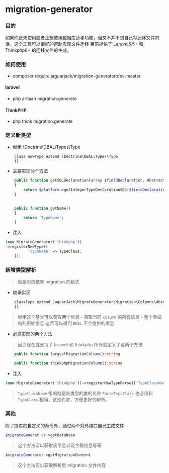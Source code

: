 # migration-generator
### 目的
如果你还未使用或者正想使用数据库迁移功能，但又不并不想自己写迁移文件的话，这个工具可以很好的帮助实现文件迁移
目前提供了 Laravel5.5+ 和 Thinkphp6+ 的迁移文件的生成。

### 如何使用
- composer require jaguarjack/migration-generator:dev-master

#### laravel

- php artisan migration:generate

#### ThinkPHP
- php think migration:generate


### 定义新类型

- 继承 \Doctrine\DBAL\Types\Type
```
    class newType extend \Doctrine\DBAL\Types\Type
    {} 
```
- 主要实现两个方法

```php
    public function getSQLDeclaration(array $fieldDeclaration, AbstractPlatform $platform)
    {
        return $platform->getIntegerTypeDeclarationSQL($fieldDeclaration);
    }

   
    public function getName()
    {
        return 'TypeName';
    }
```

- 注入

```php
(new MigrateGenerator('thinkphp'))
->registerNewType([
          'TypeName' => TypeClass,
    ]);
```

### 新增类型解析
> 就是对应框架 migration 的格式

- 继承实现
```php
    classType extend JaguarJack\MigrateGenerator\Migration\Columns\AbstractType
    {}
```
  
> 继承这个基类可以获取两个信息
    - 获取当前 `column` 的所有信息
    - 整个表结构的原始信息 这里可以得到 `DBAL` 不会提供的信息
    
- 必须实现的两个方法
> 因为现在就支持了 laravel 和 thinkphp 所有就定义了这两个方法

```php
    public function laravelMigrationColumn():string

    public function thinkphpMigrationColumn():string
```

- 注入

```php
(new MigrateGenerator('thinkphp'))->registerNewTypeParse(['TypeClassName' => ParseTypeClass]);
```
> `TypeClassName` 指的就是新类型的类的名称
`ParseTypeClass` 也必须和 `TypeClass` 相同，这是约定，方便更好的解析。


### 其他

除了提供的自定义的命令外，通过两个对外接口自己生成文件
```php
$migrateGenerat or->getDatabase
```
> 这个方法可以获取表信息以及字段信息等等

```php
$migrateGenerator->getMigrationContent
```
> 这个方法可以获取解析后 migration 文件内容

